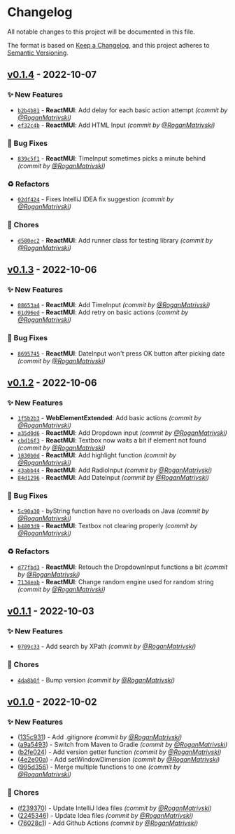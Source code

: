 # Changelog
All notable changes to this project will be documented in this file.

The format is based on [Keep a Changelog](https://keepachangelog.com/en/1.0.0/),
and this project adheres to [Semantic Versioning](https://semver.org/spec/v2.0.0.html).

## [v0.1.4] - 2022-10-07
### :sparkles: New Features
- [`b2b4b81`](https://github.com/RoganMatrivski/AutalonDriver-Java/commit/b2b4b818056d44663b09e96f6ac24e5deff78cb4) - **ReactMUI**: Add delay for each basic action attempt *(commit by [@RoganMatrivski](https://github.com/RoganMatrivski))*
- [`ef32c4b`](https://github.com/RoganMatrivski/AutalonDriver-Java/commit/ef32c4b5b0948db2ec1f67b2715c99ece60f0126) - **ReactMUI**: Add HTML Input *(commit by [@RoganMatrivski](https://github.com/RoganMatrivski))*

### :bug: Bug Fixes
- [`839c5f1`](https://github.com/RoganMatrivski/AutalonDriver-Java/commit/839c5f1f33fd91464e3303ede94ab28036796e82) - **ReactMUI**: TimeInput sometimes picks a minute behind *(commit by [@RoganMatrivski](https://github.com/RoganMatrivski))*

### :recycle: Refactors
- [`02df424`](https://github.com/RoganMatrivski/AutalonDriver-Java/commit/02df424c1f37afcd413de80df451503c41a24f0f) - Fixes IntelliJ IDEA fix suggestion *(commit by [@RoganMatrivski](https://github.com/RoganMatrivski))*

### :wrench: Chores
- [`d580ec2`](https://github.com/RoganMatrivski/AutalonDriver-Java/commit/d580ec20025a4be86b1930bf0ccf59463030950c) - **ReactMUI**: Add runner class for testing library *(commit by [@RoganMatrivski](https://github.com/RoganMatrivski))*


## [v0.1.3] - 2022-10-06
### :sparkles: New Features
- [`08653a4`](https://github.com/RoganMatrivski/AutalonDriver-Java/commit/08653a4b80e01d9d622ad79bee0442ac9fd9c5f5) - **ReactMUI**: Add TimeInput *(commit by [@RoganMatrivski](https://github.com/RoganMatrivski))*
- [`01d96ed`](https://github.com/RoganMatrivski/AutalonDriver-Java/commit/01d96ed7b9fb90d22b65c75d7590e24b64463a5d) - **ReactMUI**: Add retry on basic actions *(commit by [@RoganMatrivski](https://github.com/RoganMatrivski))*

### :bug: Bug Fixes
- [`8695745`](https://github.com/RoganMatrivski/AutalonDriver-Java/commit/869574527dc6a9c0ca645699a6741e19842cda72) - **ReactMUI**: DateInput won't press OK button after picking date *(commit by [@RoganMatrivski](https://github.com/RoganMatrivski))*


## [v0.1.2] - 2022-10-06
### :sparkles: New Features
- [`1f5b2b3`](https://github.com/RoganMatrivski/AutalonDriver-Java/commit/1f5b2b3a584cdadc22b73df372ad3f00e839ab4b) - **WebElementExtended**: Add basic actions *(commit by [@RoganMatrivski](https://github.com/RoganMatrivski))*
- [`a35d0d6`](https://github.com/RoganMatrivski/AutalonDriver-Java/commit/a35d0d6106485fc5d7374002039cc455054b2b6f) - **ReactMUI**: Add Dropdown input *(commit by [@RoganMatrivski](https://github.com/RoganMatrivski))*
- [`cbd16f3`](https://github.com/RoganMatrivski/AutalonDriver-Java/commit/cbd16f3a318cae55c03f5e69c655dc2255a5ea8d) - **ReactMUI**: Textbox now waits a bit if element not found *(commit by [@RoganMatrivski](https://github.com/RoganMatrivski))*
- [`1830b0d`](https://github.com/RoganMatrivski/AutalonDriver-Java/commit/1830b0d9c59af4d50d04fea4b396ac13cf2ee005) - **ReactMUI**: Add highlight function *(commit by [@RoganMatrivski](https://github.com/RoganMatrivski))*
- [`43abb44`](https://github.com/RoganMatrivski/AutalonDriver-Java/commit/43abb4451f23ac3e52beba3d2f9196d77ccfa797) - **ReactMUI**: Add RadioInput *(commit by [@RoganMatrivski](https://github.com/RoganMatrivski))*
- [`84d1296`](https://github.com/RoganMatrivski/AutalonDriver-Java/commit/84d1296d113c470ced3396f774ede844e725fe20) - **ReactMUI**: Add DateInput *(commit by [@RoganMatrivski](https://github.com/RoganMatrivski))*

### :bug: Bug Fixes
- [`5c90a30`](https://github.com/RoganMatrivski/AutalonDriver-Java/commit/5c90a304a1c0837e7c2d186d7e472e63178775a1) - byString function have no overloads on Java *(commit by [@RoganMatrivski](https://github.com/RoganMatrivski))*
- [`b4803d9`](https://github.com/RoganMatrivski/AutalonDriver-Java/commit/b4803d9a77cd7d1fd14aab3c9d85bf90c1907620) - **ReactMUI**: Textbox not clearing properly *(commit by [@RoganMatrivski](https://github.com/RoganMatrivski))*

### :recycle: Refactors
- [`d77fbd3`](https://github.com/RoganMatrivski/AutalonDriver-Java/commit/d77fbd389ae9281fef3e8a60d3b234099cb2aa86) - **ReactMUI**: Retouch the DropdownInput functions a bit *(commit by [@RoganMatrivski](https://github.com/RoganMatrivski))*
- [`7134eab`](https://github.com/RoganMatrivski/AutalonDriver-Java/commit/7134eab3385d9a028ee0d57ce5c0b9a7c6f46dfc) - **ReactMUI**: Change random engine used for random string *(commit by [@RoganMatrivski](https://github.com/RoganMatrivski))*


## [v0.1.1] - 2022-10-03
### :sparkles: New Features
- [`0709c33`](https://github.com/RoganMatrivski/AutalonDriver-Java/commit/0709c331c7aedcef3327cd2e8e601a5e62c064de) - Add search by XPath *(commit by [@RoganMatrivski](https://github.com/RoganMatrivski))*

### :wrench: Chores
- [`4da8b0f`](https://github.com/RoganMatrivski/AutalonDriver-Java/commit/4da8b0f9609d2b7bd235881c314cdb2024fe9948) - Bump version *(commit by [@RoganMatrivski](https://github.com/RoganMatrivski))*

## [v0.1.0] - 2022-10-02
### :sparkles: New Features
- ([135c931](https://github.com/RoganMatrivski/AutalonDriver-Java/commit/135c931f48ec4c62238c00156278a17cf94d723c)) - Add .gitignore *(commit by [@RoganMatrivski](https://github.com/RoganMatrivski))*
- ([a9a5493](https://github.com/RoganMatrivski/AutalonDriver-Java/commit/a9a549351ba5bd629fcca1f8d03e51919bd4ca90)) - Switch from Maven to Gradle *(commit by [@RoganMatrivski](https://github.com/RoganMatrivski))*
- ([b2fe024](https://github.com/RoganMatrivski/AutalonDriver-Java/commit/b2fe0241d0dbc2dfd4ed8ccc71388601600779df)) - Add version getter function *(commit by [@RoganMatrivski](https://github.com/RoganMatrivski))*
- ([4e2e00a](https://github.com/RoganMatrivski/AutalonDriver-Java/commit/4e2e00abb73b4f21a049de1149216a19a7615f24)) - Add setWindowDimension *(commit by [@RoganMatrivski](https://github.com/RoganMatrivski))*
- ([995d356](https://github.com/RoganMatrivski/AutalonDriver-Java/commit/995d356f2a989156d3167a9c568f3de6445d5edb)) - Merge multiple functions to one *(commit by [@RoganMatrivski](https://github.com/RoganMatrivski))*

### :wrench: Chores
- ([f239370](https://github.com/RoganMatrivski/AutalonDriver-Java/commit/f239370d39fb7b71c14409e0e6b28d4e1f6addb4)) - Update IntelliJ Idea files *(commit by [@RoganMatrivski](https://github.com/RoganMatrivski))*
- ([2245346](https://github.com/RoganMatrivski/AutalonDriver-Java/commit/2245346626fddff811f7eda4539b72566914c096)) - Update Idea files *(commit by [@RoganMatrivski](https://github.com/RoganMatrivski))*
- ([76028c1](https://github.com/RoganMatrivski/AutalonDriver-Java/commit/76028c1d5883446a2e7906c4eaf2c281c3f07795)) - Add Github Actions *(commit by [@RoganMatrivski](https://github.com/RoganMatrivski))*


[v0.1.1]: https://github.com/RoganMatrivski/AutalonDriver-Java/compare/v0.1.0...v0.1.1
[v0.1.0]: https://github.com/RoganMatrivski/AutalonDriver-Java/compare/v0.0.1...v0.1.0

[v0.1.2]: https://github.com/RoganMatrivski/AutalonDriver-Java/compare/v0.1.1...v0.1.2
[v0.1.3]: https://github.com/RoganMatrivski/AutalonDriver-Java/compare/v0.1.2...v0.1.3
[v0.1.4]: https://github.com/RoganMatrivski/AutalonDriver-Java/compare/v0.1.3...v0.1.4